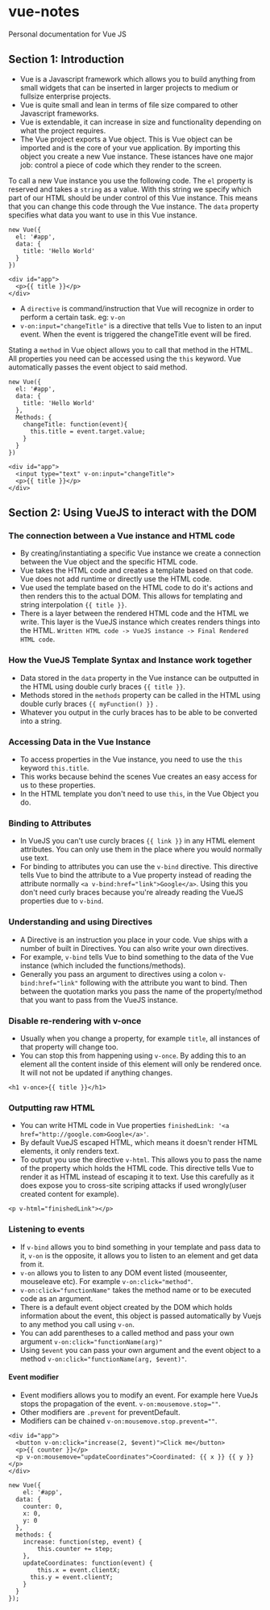 # vue-notes
Personal documentation for Vue JS

## Section 1: Introduction

* Vue is a Javascript framework which allows you to build anything from small widgets that can be inserted in larger projects to medium or fullsize enterprise projects.
* Vue is quite small and lean in terms of file size compared to other Javascript frameworks.
* Vue is extendable, it can increase in size and functionality depending on what the project requires.
* The Vue project exports a Vue object. This is Vue object can be imported and is the core of your vue application. By importing this object you create a new Vue instance. These istances have one major job: control a piece of code which they render to the screen.

To call a new Vue instance you use the following code. The `el` property is reserved and takes a `string` as a value. With this string we specify which part of our HTML should be under control of this Vue instance. This means that you can change this code through the Vue instance. The `data` property specifies what data you want to use in this Vue instance.
```
new Vue({
  el: '#app',
  data: {
    title: 'Hello World'
  }
})
```
```
<div id="app">
  <p>{{ title }}</p>
</div>
```

* A `directive` is command/instruction that Vue will recognize in order to perform a certain task. eg: `v-on`
* `v-on:input="changeTitle"` is a directive that tells Vue to listen to an input event. When the event is triggered the changeTitle event will be fired.

Stating a `method` in Vue object allows you to call that method in the HTML. All properties you need can be accessed using the `this` keyword. Vue automatically passes the event object to said method.
```
new Vue({
  el: '#app',
  data: {
    title: 'Hello World'
  },
  Methods: {
    changeTitle: function(event){
      this.title = event.target.value;
    }
  }
})
```
```
<div id="app">
  <input type="text" v-on:input="changeTitle">
  <p>{{ title }}</p>
</div>
```

## Section 2: Using VueJS to interact with the DOM

### The connection between a Vue instance and HTML code

* By creating/instantiating a specific Vue instance we create a connection between the Vue object and the specific HTML code.
* Vue takes the HTML code and creates a template based on that code. Vue does not add runtime or directly use the HTML code.
* Vue used the template based on the HTML code to do it's actions and then renders this to the actual DOM. This allows for templating and string interpolation `{{ title }}`.
* There is a layer between the rendered HTML code and the HTML we write. This layer is the VueJS instance which creates renders things into the HTML. `Written HTML code -> VueJS instance -> Final Rendered HTML code`.

### How the VueJS Template Syntax and Instance work together

* Data stored in the `data` property in the Vue instance can be outputted in the HTML using double curly braces `{{ title }}`.
* Methods stored in the `methods` property can be called in the HTML using double curly braces `{{ myFunction() }}` .
* Whatever you output in the curly braces has to be able to be converted into a string.

### Accessing Data in the Vue Instance

* To access properties in the Vue instance, you need to use the `this` keyword `this.title`.
* This works because behind the scenes Vue creates an easy access for us to these properties.
* In the HTML template you don't need to use `this`, in the Vue Object you do.

### Binding to Attributes

* In VueJS you can't use curcly braces `{{ link }}` in any HTML element attributes. You can only use them in the place where you would normally use text.
* For binding to attributes you can use the `v-bind` directive. This directive tells Vue to bind the attribute to a Vue property instead of reading the attribute normally `<a v-bind:href="link">Google</a>`. Using this you don't need curly braces because you're already reading the VueJS properties due to `v-bind`.

### Understanding and using Directives

* A Directive is an instruction you place in your code. Vue ships with a number of built in Directives. You can also write your own directives.
* For example, `v-bind` tells Vue to bind something to the data of the Vue instance (which included the functions/methods).
* Generally you pass an argument to directives using a colon `v-bind:href="link"` following with the attribute you want to bind. Then between the quotation marks you pass the name of the property/method that you want to pass from the VueJS instance.

### Disable re-rendering with v-once

* Usually when you change a property, for example `title`, all instances of that property will change too.
* You can stop this from happening using `v-once`. By adding this to an element all the content inside of this element will only be rendered once. It will not not be updated if anything changes.

```
<h1 v-once>{{ title }}</h1>
```

### Outputting raw HTML

* You can write HTML code in Vue properties `finishedLink: '<a href="http://google.com>Google</a>'`.
* By default VueJS escaped HTML, which means it doesn't render HTML elements, it only renders text.
* To output you use the directive `v-html`. This allows you to pass the name of the property which holds the HTML code. This directive tells Vue to render it as HTML instead of escaping it to text. Use this carefully as it does expose you to cross-site scriping attacks if used wrongly(user created content for example).

```
<p v-html="finishedLink"></p>
```

### Listening to events

* If `v-bind` allows you to bind something in your template and pass data to it, `v-on` is the opposite, it allows you to listen to an element and get data from it.
* `v-on` allows you to listen to any DOM event listed (mouseenter, mouseleave etc). For example `v-on:click="method"`.
* `v-on:click="functionName"` takes the method name or to be executed code as an argument.
* There is a default event object created by the DOM which holds information about the event, this object is passed automatically by Vuejs to any method you call using `v-on`.
* You can add parentheses to a called method and pass your own argument `v-on:click="functionName(arg)"`
* Using `$event` you can pass your own argument and the event object to a method `v-on:click="functionName(arg, $event)"`.

#### Event modifier

* Event modifiers allows you to modify an event. For example here VueJs stops the propagation of the event. `v-on:mousemove.stop=""`.
* Other modifiers are `.prevent` for preventDefault.
* Modifiers can be chained `v-on:mousemove.stop.prevent=""`.

```
<div id="app">
  <button v-on:click="increase(2, $event)">Click me</button>
  <p>{{ counter }}</p>
  <p v-on:mousemove="updateCoordinates">Coordinated: {{ x }} {{ y }}</p>
</div>
```
```
new Vue({
	el: '#app',
  data: {
  	counter: 0,
    x: 0,
    y: 0
  },
  methods: {
  	increase: function(step, event) {
    	this.counter += step;
    },
    updateCoordinates: function(event) {
    	this.x = event.clientX;
      this.y = event.clientY;
    }
  }
});
```

